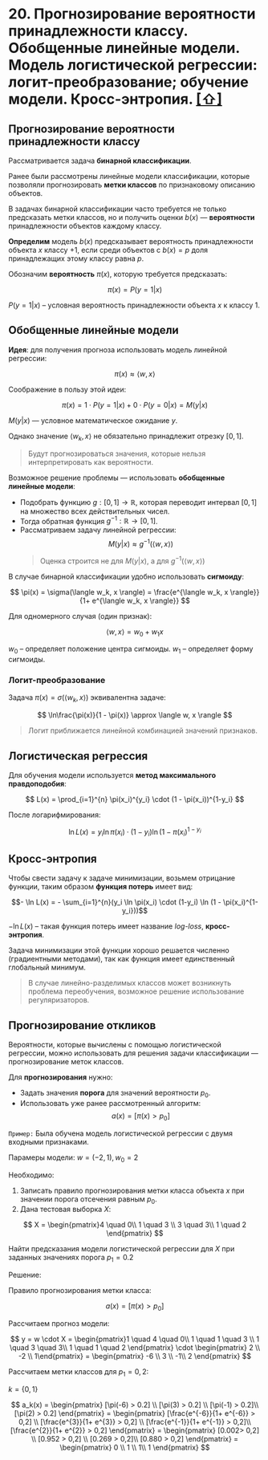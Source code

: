 # 20. Прогнозирование вероятности принадлежности классу. Обобщенные линейные модели. Модель логистической регрессии: логит-преобразование; обучение модели. Кросс-энтропия. [[⇧]](../questions-list.md)

## Прогнозирование вероятности принадлежности классу

Рассматривается задача **бинарной классификации**.

Ранее были рассмотрены линейные модели классификации, которые позволяли прогнозировать **метки классов** по признаковому описанию объектов.

В задачах бинарной классификации часто требуется не только предсказать метки классов, но и получить оценки $b(x)$ — **вероятности** принадлежности объектов каждому классу.

**Определим** модель $b(x)$ предсказывает вероятность принадлежности объекта $x$ классу $+1$, если среди объектов с $b(x)=p$ доля принадлежащих этому классу равна $p$.

Обозначим **вероятность** $\pi(x)$, которую требуется предсказать:

$$
\pi(x) = P(y=1 | x)
$$

$P(y=1 | x)$ – условная вероятность принадлежности объекта $x$ к классу $1$.

## Обобщенные линейные модели

**Идея**: для получения прогноза использовать модель линейной регрессии:

$$
\pi(x) \approx \langle w, x \rangle
$$

Соображение в пользу этой идеи:

$$
\pi(x) = 1 \cdot P(y=1|x) + 0 \cdot P(y=0|x) = M(y|x)
$$

$M(y|x)$ — условное математическое ожидание $y$.

Однако значение $\langle w_k, x \rangle$ не обязательно принадлежит отрезку $[0, 1]$.

> Будут прогнозироваться значения, которые нельзя интерпретировать как вероятности.

Возможное решение проблемы — использовать **обобщенные линейные модели**:

- Подобрать функцию $g: [0, 1] \rightarrow \mathbb{R}$, которая переводит интервал $[0, 1]$ на множество всех действительных чисел.
- Тогда обратная функция $g^{-1}: \mathbb{R} \rightarrow [0, 1]$.
- Рассматриваем задачу линейной регрессии:
  $$M(y|x) \approx g^{-1}(\langle w, x \rangle)$$
  > Оценка строится не для $M(y|x)$, а для $g^{-1}(\langle w, x \rangle)$

В случае бинарной классификации удобно использовать **сигмоиду**:

$$
\pi(x) = \sigma(\langle w_k, x \rangle) = \frac{e^{\langle w_k, x \rangle}}{1+ e^{\langle w_k, x \rangle}}
$$

Для одномерного случая (один признак):

$$
\langle w, x \rangle = w_0 + w_1x
$$

$w_0$ – определяет положение центра сигмоиды.
$w_1$ – определяет форму сигмоиды.

### Логит-преобразование

Задача $\pi(x) = \sigma(\langle w_k, x \rangle)$ эквивалентна задаче:

$$
\ln\frac{\pi(x)}{1 - \pi(x)} \approx \langle w, x \rangle
$$

> Логит приближается линейной комбинацией значений признаков.

## Логистическая регрессия

Для обучения модели используется **метод максимального правдоподобия**:

$$
L(x) = \prod_{i=1}^{n} \pi(x_i)^{y_i} \cdot (1 - \pi(x_i))^{1-y_i}
$$

После логарифмирования:

$$
\ln L(x) = y_i \ln \pi(x_i) \cdot (1-y_i) \ln (1 - \pi(x_i)^{1-y_i}
$$

## Кросс-энтропия

Чтобы свести задачу к задаче минимизации, возьмем отрицание функции, таким образом **функция потерь** имеет вид:

$$- \ln L(x) = - \sum_{i=1}^{n}(y_i \ln \pi(x_i) \cdot (1-y_i) \ln (1 - \pi(x_i)^{1-y_i}))$$

$- \ln L(x)$ – такая функция потерь имеет название $log\text{-}loss$, **кросс-энтропия**.

Задача минимизации этой функции хорошо решается численно (градиентными методами), так как функция имеет единственный глобальный минимум.

> В случае линейно-разделимых классов может возникнуть проблема переобучения, возможное решение использование регуляризаторов.

## Прогнозирование откликов

Вероятности, которые вычислены с помощью логистической регрессии, можно использовать для решения задачи классификации — прогнозирование меток классов.

Для **прогнозирования** нужно:

- Задать значения **порога** для значений вероятности $p_0$.
- Использовать уже ранее рассмотренный алгоритм:
  $$a(x) = [\pi(x) > p_0]$$

`Пример:` Была обучена модель логистической регрессии с двумя входными признаками.

Парамеры модели: $w = (-2, 1), w_0 =2$

Необходимо:

1. Записать правило прогнозирования метки класса объекта $x$ при значении порога отсечения равным $p_0$.
2. Дана тестовая выборка $X$:

$$
X = \begin{pmatrix}4 \quad 0\\
1 \quad 3 \\
3 \quad 3\\
1 \quad 2 \end{pmatrix}
$$

Найти предсказания модели логистической регрессии для $X$ при заданных значениях порога $p_1=0.2$

Решение:

Правило прогнозирования метки класса:

$$
a(x) = [\pi(x) > p_0]
$$

Рассчитаем прогноз модели:

$$
y = w \cdot X = \begin{pmatrix}1 \quad 4 \quad 0\\
1 \quad 1 \quad 3 \\
1 \quad 3 \quad 3\\
1 \quad 1 \quad 2 \end{pmatrix} \cdot \begin{pmatrix} 2 \\
-2 \\
1\end{pmatrix} = \begin{pmatrix} -6 \\
3 \\
-1\\
2 \end{pmatrix}
$$

Рассчитаем метки классов для $p_1=0,2$:

$k = \lbrace{0, 1 \rbrace}$

$$
a_k(x) = \begin{pmatrix} [\pi(-6) > 0.2] \\
[\pi(3) > 0.2] \\
[\pi(-1) > 0.2]\\
[\pi(2) > 0.2] \end{pmatrix} = \begin{pmatrix} [\frac{e^{-6}}{1+ e^{-6}} > 0,2] \\
[\frac{e^{3}}{1+ e^{3}} > 0,2] \\
[\frac{e^{-1}}{1+ e^{-1}} > 0,2]\\
[\frac{e^{2}}{1+ e^{2}} > 0,2] \end{pmatrix} = \begin{pmatrix} [0.002> 0,2] \\
[0.952 > 0,2] \\
[0.269 > 0,2]\\
[0.880 > 0,2] \end{pmatrix} = \begin{pmatrix} 0 \\
1 \\
1\\
1 \end{pmatrix}
$$
